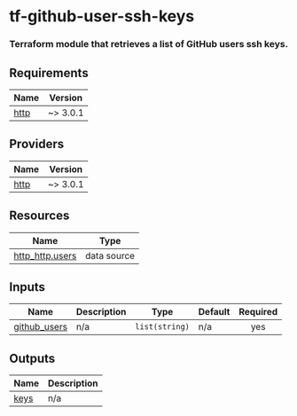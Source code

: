 # tf-github-user-ssh-keys

### Terraform module that retrieves a list of GitHub users ssh keys.

## Requirements

| Name                                                       | Version  |
|------------------------------------------------------------|----------|
| <a name="requirement_http"></a> [http](#requirement\_http) | ~> 3.0.1 |

## Providers

| Name                                                 | Version  |
|------------------------------------------------------|----------|
| <a name="provider_http"></a> [http](#provider\_http) | ~> 3.0.1 |

## Resources

| Name                                                                                                    | Type        |
|---------------------------------------------------------------------------------------------------------|-------------|
| [http_http.users](https://registry.terraform.io/providers/hashicorp/http/latest/docs/data-sources/http) | data source |

## Inputs

| Name                                                                     | Description | Type           | Default | Required |
|--------------------------------------------------------------------------|-------------|----------------|---------|:--------:|
| <a name="input_github_users"></a> [github\_users](#input\_github\_users) | n/a         | `list(string)` | n/a     |   yes    |

## Outputs

| Name                                             | Description |
|--------------------------------------------------|-------------|
| <a name="output_keys"></a> [keys](#output\_keys) | n/a         |
